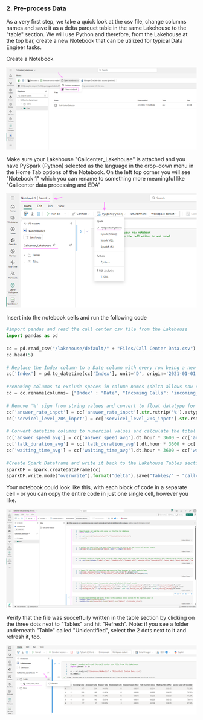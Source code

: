 ### 2. Pre-process Data
As a very first step, we take a quick look at the csv file, change columns names and save it as a delta parquet table in the same Lakehouse to the "table" section. We will use Python and therefore, from the Lakehouse at the top bar, create a new Notebook that can be utilized for typical Data Engieer tasks.

Create a Notebook

![alt_text](media/4NewNotebook.png)

Make sure your Lakehouse "Callcenter_Lakehouse" is attached and you have PySpark (Python) selected as the language in the drop-down menu in the Home Tab options of the Notebook. On the left top corner you will see "Notebook 1" which you can rename to something more meaningful like "Callcenter data processing and EDA"

![alt text](media/5RenameNotebook.png)

Insert into the notebook cells and run the following code

```Python
#import pandas and read the call center csv file from the Lakehouse
import pandas as pd

cc = pd.read_csv("/lakehouse/default/" + "Files/Call Center Data.csv")
cc.head(5)

# Replace the Index column to a Date column with every row being a new day from 1st of Jan 2021 onwards
cc['Index'] = pd.to_datetime(cc['Index'], unit='D', origin='2021-01-01')

#renaming columns to exclude spaces in column names (delta allows now column name spaces and special characters when enabling column mapping on a delta table but we work with dataframes before saving as delta table)
cc = cc.rename(columns= {"Index" : "Date", "Incoming Calls": "incoming_calls", "Answered Calls": "answered_calls", "Answer Rate": "answer_rate_inpct", "Abandoned Calls": "abandoned_calls", "Answer Speed (AVG)": "answer_speed_avg", "Talk Duration (AVG)": "talk_duration_avg", "Waiting Time (AVG)": "waiting_time_avg", "Service Level (20 Seconds)": "servicel_level_20s_inpct"})

# Remove '%' sign from string values and convert to float datatype for easier analysis later
cc['answer_rate_inpct'] = cc['answer_rate_inpct'].str.rstrip('%').astype(float)
cc['servicel_level_20s_inpct'] = cc['servicel_level_20s_inpct'].str.rstrip('%').astype(float)

# Convert datetime columns to numercial values and calculate the total seconds
cc['answer_speed_avg'] = cc['answer_speed_avg'].dt.hour * 3600 + cc['answer_speed_avg'].dt.minute * 60 + cc['answer_speed_avg'].dt.second
cc['talk_duration_avg'] = cc['talk_duration_avg'].dt.hour * 3600 + cc['talk_duration_avg'].dt.minute * 60 + cc['talk_duration_avg'].dt.second
cc['waiting_time_avg'] = cc['waiting_time_avg'].dt.hour * 3600 + cc['waiting_time_avg'].dt.minute * 60 + cc['waiting_time_avg'].dt.second

#Create Spark Dataframe and write it back to the Lakehouse Tables section for PBI reporting later on
sparkDF = spark.createDataFrame(cc)
sparkDF.write.mode("overwrite").format("delta").save("Tables/" + "callcenter_silver")
```

Your notebook could look like this, with each block of code in a separate cell - or you can copy the entire code in just one single cell, however you like.

![alt text](media/6Notebookrun.png)

Verify that the file was succeffully written in the table section by clicking on the three dots next to "Tables" and hit "Refresh". 
Note: if you see a folder underneath "Table" called "Unidentified", select the 2 dots next to it and refresh it, too.

![alt text](media/7verifytable.png)
